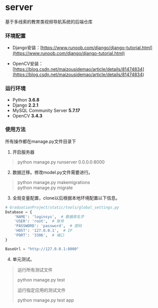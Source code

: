 # server
基于多线索的教育类视频导航系统的后端仓库
### 环境配置
* Django安装：[https://www.runoob.com/django/django-tutorial.html](https://www.runoob.com/django/django-tutorial.html)

* OpenCV安装：[https://blog.csdn.net/maizousidemao/article/details/81474834](<https://blog.csdn.net/maizousidemao/article/details/81474834>)

### 运行环境
* Python **3.6.8**
* Django **2.2.1**
* MySQL Community Server **5.7.17** 
* OpenCV **3.4.3**
### 使用方法
所有操作都在manage.py文件目录下
1. 开启服务器
> python manage.py runserver 0.0.0.0:8000  
2. 数据迁移。修改model.py文件需要进行。
> python manage.py makemigrations  
> python manage.py migrate
3. 全局变量配置，clone以后根据本地环境配置以下信息。
```python
# GraduationProject/static/tools/global_settings.py
Database = {
    'NAME': 'loginsys',  # 数据库名字
    'USER': 'root',  # 账号
    'PASSWORD': 'password',  # 密码
    'HOST': '127.0.0.1',  # IP
    'PORT': '3306',  # 端口
}

BaseUrl = "http://127.0.0.1:8000"

```

4. 单元测试。

> 运行所有测试文件
>
> python manage.py test 
>
> 运行指定应用的测试文件
>
> python manage.py test app